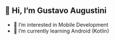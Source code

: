 ## 👋 Hi, I’m Gustavo Augustini

- 👀 I’m interested in Mobile Development
- 🌱 I’m currently learning Android (Kotlin)
